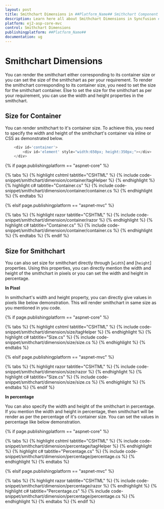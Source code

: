 ```yaml
---
layout: post
title: Smithchart Dimensions in ##Platform_Name## Smithchart Component
description: Learn here all about Smithchart Dimensions in Syncfusion ##Platform_Name## Smithchart component and more.
platform: ej2-asp-core-mvc
control: Smithchart Dimensions
publishingplatform: ##Platform_Name##
documentation: ug
---
```



# Smithchart Dimensions

You can render the smithchart either corresponding to its container size or you can set the size of the smithchart as per your requirement. To render the smithchart corresponding to its container size, you need to set the size for the smithchart container. Else to set the size for the smithchart as per your requirement, you can use the width and height properties in the smithchart.

## Size for Container

You can render smithchart to it's container size. To achieve this, you need to specify the width and height of the smithchart's container via inline or CSS as demonstrated below.

```javascript
    <div id='container'>
        <div id='element' style="width:650px; height:350px;"></div>
    </div>
```

{% if page.publishingplatform == "aspnet-core" %}

{% tabs %}
{% highlight cshtml tabtitle="CSHTML" %}
{% include code-snippet/smithchart/dimension/container/tagHelper %}
{% endhighlight %}
{% highlight c# tabtitle="Container.cs" %}
{% include code-snippet/smithchart/dimension/container/container.cs %}
{% endhighlight %}
{% endtabs %}

{% elsif page.publishingplatform == "aspnet-mvc" %}

{% tabs %}
{% highlight razor tabtitle="CSHTML" %}
{% include code-snippet/smithchart/dimension/container/razor %}
{% endhighlight %}
{% highlight c# tabtitle="Container.cs" %}
{% include code-snippet/smithchart/dimension/container/container.cs %}
{% endhighlight %}
{% endtabs %}
{% endif %}



## Size for Smithchart

<!-- markdownlint-disable MD036 -->

You can also set size for smithchart directly through [`width`] and [`height`] properties. Using this properties, you can directly mention the width and height of the smithchart in pixels or you can set the width and height in percentage.

**In Pixel**

In smithchart's width and height property, you can directly give values in pixels like below demonstration. This will render smithchart in same size as you mentioned in you code.

{% if page.publishingplatform == "aspnet-core" %}

{% tabs %}
{% highlight cshtml tabtitle="CSHTML" %}
{% include code-snippet/smithchart/dimension/size/tagHelper %}
{% endhighlight %}
{% highlight c# tabtitle="Size.cs" %}
{% include code-snippet/smithchart/dimension/size/size.cs %}
{% endhighlight %}
{% endtabs %}

{% elsif page.publishingplatform == "aspnet-mvc" %}

{% tabs %}
{% highlight razor tabtitle="CSHTML" %}
{% include code-snippet/smithchart/dimension/size/razor %}
{% endhighlight %}
{% highlight c# tabtitle="Size.cs" %}
{% include code-snippet/smithchart/dimension/size/size.cs %}
{% endhighlight %}
{% endtabs %}
{% endif %}



**In percentage**

You can also specify the width and height of the smithchart in percentage. If you mention the width and height in percentage, then smithchart will be render as per the percentage of it's container size. You can set the values in percentage like below demonstration.

{% if page.publishingplatform == "aspnet-core" %}

{% tabs %}
{% highlight cshtml tabtitle="CSHTML" %}
{% include code-snippet/smithchart/dimension/percentage/tagHelper %}
{% endhighlight %}
{% highlight c# tabtitle="Percentage.cs" %}
{% include code-snippet/smithchart/dimension/percentage/percentage.cs %}
{% endhighlight %}
{% endtabs %}

{% elsif page.publishingplatform == "aspnet-mvc" %}

{% tabs %}
{% highlight razor tabtitle="CSHTML" %}
{% include code-snippet/smithchart/dimension/percentage/razor %}
{% endhighlight %}
{% highlight c# tabtitle="Percentage.cs" %}
{% include code-snippet/smithchart/dimension/percentage/percentage.cs %}
{% endhighlight %}
{% endtabs %}
{% endif %}

